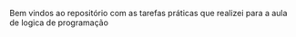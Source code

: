 Bem vindos ao repositório com as tarefas práticas que realizei para a aula de logica de programação

